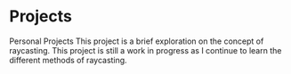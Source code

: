 # Projects
Personal Projects
This project is a brief exploration on the concept of raycasting. This project is still a work in progress as I continue to learn the different methods of raycasting.
